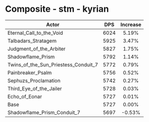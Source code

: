 # Composite - stm - kyrian
| Actor | DPS | Increase |
|---|:---:|:---:|
|Eternal_Call_to_the_Void|6024|5.19%|
|Talbadars_Stratagem|5925|3.47%|
|Judgment_of_the_Arbiter|5827|1.75%|
|Shadowflame_Prism|5792|1.14%|
|Twins_of_the_Sun_Priestess_Conduit_7|5772|0.79%|
|Painbreaker_Psalm|5756|0.52%|
|Sephuzs_Proclamation|5742|0.27%|
|Third_Eye_of_the_Jailer|5728|0.03%|
|Echo_of_Eonar|5727|0.01%|
|Base|5727|0.00%|
|Shadowflame_Prism_Conduit_7|5697|-0.53%|

